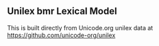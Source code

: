 Unilex bmr Lexical Model
----------------------

This is built directly from Unicode.org unilex data at
https://github.com/unicode-org/unilex
